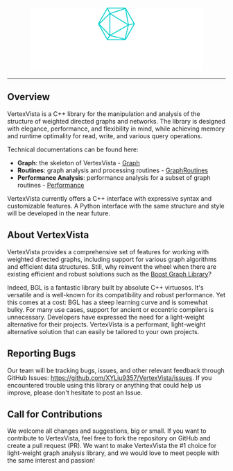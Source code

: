 <p align="center"><a href="https://github.com/XYLiu9357/VertexVista" target="_blank"><img src="./icons/logo-no-background.svg" width="400" alt="VertexVista Logo"></a></p>

---

## Overview

VertexVista is a C++ library for the manipulation and analysis of the structure of weighted directed graphs and networks. The library is designed with elegance, performance, and flexibility in mind, while achieving memory and runtime optimality for read, write, and various query operations.

Technical documentations can be found here:

- **Graph**: the skeleton of VertexVista - [Graph](docs/Graph.rst)
- **Routines**: graph analysis and processing routines - [GraphRoutines](docs/GraphRoutines.rst)
- **Performance Analysis**: performance analysis for a subset of graph routines - [Performance](docs/Performance.rst)

VertexVista currently offers a C++ interface with expressive syntax and customizable features. A Python interface with the same structure and style will be developed in the near future.

## About VertexVista

VertexVista provides a comprehensive set of features for working with weighted directed graphs, including support for various graph algorithms and efficient data structures. Still, why reinvent the wheel when there are existing efficient and robust solutions such as the [Boost Graph Library](https://www.boost.org/doc/libs/1_75_0/libs/graph/doc/index.html)?

Indeed, BGL is a fantastic library built by absolute C++ virtuosos. It's versatile and is well-known for its compatibility and robust performance. Yet this comes at a cost: BGL has a steep learning curve and is somewhat bulky. For many use cases, support for ancient or eccentric compilers is unnecessary. Developers have expressed the need for a light-weight alternative for their projects. VertexVista is a performant, light-weight alternative solution that can easily be tailored to your own projects.

## Reporting Bugs

Our team will be tracking bugs, issues, and other relevant feedback through GitHub Issues: https://github.com/XYLiu9357/VertexVista/issues. If you encountered trouble using this library or anything that could help us improve, please don't hesitate to post an Issue.

## Call for Contributions

We welcome all changes and suggestions, big or small. If you want to contribute to VertexVista, feel free to fork the repository on GitHub and create a pull request (PR). We want to make VertexVista the #1 choice for light-weight graph analysis library, and we would love to meet people with the same interest and passion!
